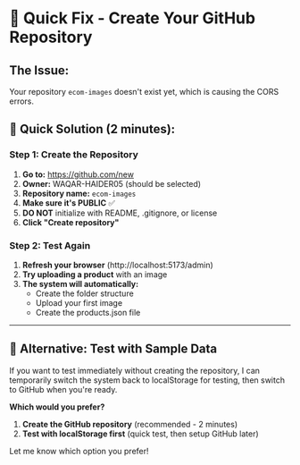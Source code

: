 # 🚨 Quick Fix - Create Your GitHub Repository

## The Issue:
Your repository `ecom-images` doesn't exist yet, which is causing the CORS errors.

## 🔧 Quick Solution (2 minutes):

### **Step 1: Create the Repository**
1. **Go to:** https://github.com/new
2. **Owner:** WAQAR-HAIDER05 (should be selected)
3. **Repository name:** `ecom-images`
4. **Make sure it's PUBLIC** ✅
5. **DO NOT** initialize with README, .gitignore, or license
6. **Click "Create repository"**

### **Step 2: Test Again**
1. **Refresh your browser** (http://localhost:5173/admin)
2. **Try uploading a product** with an image
3. **The system will automatically:**
   - Create the folder structure
   - Upload your first image
   - Create the products.json file

---

## 🎯 Alternative: Test with Sample Data

If you want to test immediately without creating the repository, I can temporarily switch the system back to localStorage for testing, then switch to GitHub when you're ready.

**Which would you prefer?**
1. **Create the GitHub repository** (recommended - 2 minutes)
2. **Test with localStorage first** (quick test, then setup GitHub later)

Let me know which option you prefer!
